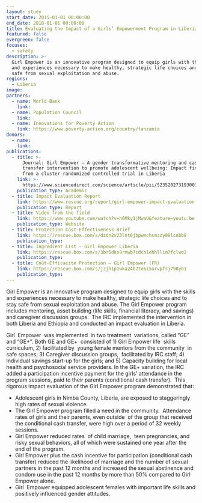 ```yaml
---
layout: study
start_date: 2015-01-01 00:00:00
end_date: 2018-01-01 00:00:00
title: Evaluating the Impact of a Girls’ Empowerment Program in Liberia
featured: false
evergreen: false
focuses:
  - safety
description: >-
  Girl Empower is an innovative program designed to equip girls with the skills
  and experiences necessary to make healthy, strategic life choices and to stay
  safe from sexual exploitation and abuse.
regions:
  - Liberia
image:
partners:
  - name: World Bank
    link:
  - name: Population Council
    link:
  - name: Innovations for Poverty Action
    link: https://www.poverty-action.org/country/tanzania
donors:
  - name:
    link:
publications:
  - title: >-
      Journal: Girl Empower – A gender transformative mentoring and cash
      transfer intervention to promote adolescent wellbeing: Impact findings
      from a cluster-randomized controlled trial in Liberia
    link: >-
      https://www.sciencedirect.com/science/article/pii/S2352827319300345?via%3Dihub
    publication_type: Academic
  - title: Impact Evaluation Report
    link: https://www.rescue.org/report/girl-empower-impact-evaluation
    publication_type: Report
  - title: Video from the field
    link: https://www.youtube.com/watch?v=h6Mky1jMwaU&feature=youtu.be
    publication_type: Website
  - title: Protection Cost-Effectiveness Brief
    link: https://rescue.box.com/s/dzdn2v23lnt0jbpwmchsmzzy09lcobb8
    publication_type:
  - title: Ingredient List - Girl Empower Liberia
    link: https://rescue.box.com/s/3br5dks8rmwb7cdch1ehhllim7fclwo2
    publication_type:
  - title: Coût-Efficacité Protection – Girl Empower (FR)
    link: https://rescue.box.com/s/jzjh1p1wka24b2to6i5arvpfsj798yb1
    publication_type:
---
```

Girl Empower is an innovative program designed to equip girls with the skills and experiences necessary to make healthy, strategic life choices and to stay safe from sexual exploitation and abuse. The Girl Empower program includes mentoring, asset building (life skills, financial literacy, and savings) and caregiver discussion groups.&nbsp; The IRC implemented the intervention in both Liberia and Ethiopia and conducted an impact evaluation in Liberia.&nbsp;

Girl&nbsp; Empower&nbsp; was implemented&nbsp; in two treatment&nbsp; variations, called “GE”&nbsp; and “GE+”. Both GE and GE+&nbsp; consisted of 1) Girl Empower life&nbsp; skills curriculum, 2) facilitated by&nbsp; young female mentors from the community&nbsp; in safe spaces; 3) Caregiver discussion groups,&nbsp; facilitated by IRC staff; 4) Individual savings start-up for the girls; and 5) Capacity building for local health and psychosocial service providers. In the GE+ variation, the IRC added a participation incentive payment for the girls’ attendance in the program sessions, paid to their parents (conditional cash transfer).&nbsp; This rigorous impact evaluation of the Girl Empower program demonstrated that:

* Adolescent girls in Nimba County, Liberia, are exposed to staggeringly high rates of sexual violence.&nbsp;
* The Girl Empower program filled a need in the community.&nbsp; Attendance rates of girls and their parents, even outside&nbsp; of the group that received the conditional cash transfer, were high over a period of 32 weekly sessions.
* Girl Empower reduced rates&nbsp; of child marriage,&nbsp; teen pregnancies, and&nbsp; risky sexual behaviors, all of which were sustained one year after the end of the program.
* Girl Empower plus the cash incentive for participation (conditional cash transfer) reduced the likelihood of marriage and the number of sexual partners in the past 12 months and increased the sexual abstinence and condom use in the past 12 months by more than 50% compared to Girl Empower alone.
* Girl&nbsp; Empower equipped adolescent females with important life skills and positively influenced gender attitudes.